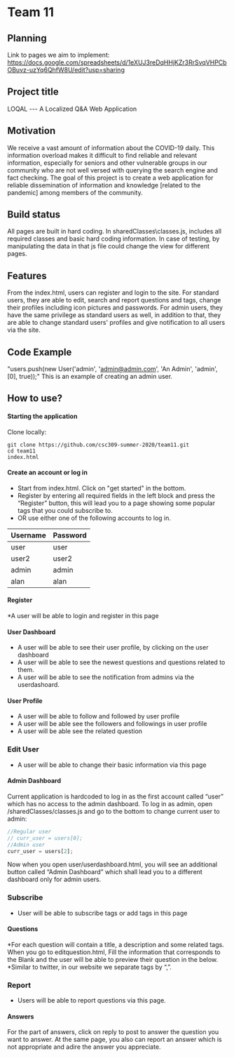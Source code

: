 # Team 11

## Planning
Link to pages we aim to implement: https://docs.google.com/spreadsheets/d/1eXUJ3reDqHHjKZr3RrSvqVHPCbOBuvz-uzYq6QhfW8U/edit?usp=sharing


## Project title
LOQAL --- A Localized Q&A Web Application

## Motivation
We receive a vast amount of information about the COVID-19 daily. This information overload makes it difficult to find reliable and relevant information, especially for seniors and other vulnerable groups in our community who are not well versed with querying the search engine and fact checking. The goal of this project is to create a web application for reliable dissemination of information and knowledge [related to the pandemic] among members of the community. 

## Build status
All pages are built in hard coding. In sharedClasses\classes.js, includes all required classes and basic hard coding information. In case of testing, by manipulating the data in that js file could change the view for different pages.

## Features
From the index.html, users can register and login to the site. For standard users, they are able to edit, search and report questions and tags, change their profiles including icon pictures and passwords. For admin users, they have the same privilege as standard users as well, in addition to that, they are able to change standard users' profiles and give notification to all users via the site. 

## Code Example
"users.push(new User('admin', 'admin@admin.com', 'An Admin', 'admin', [0], true));"
This is an example of creating an admin user.

## How to use?
#### Starting the application
Clone locally:
```shell
git clone https://github.com/csc309-summer-2020/team11.git
cd team11
index.html
```
#### Create an account or log in
* Start from index.html. Click on "get started" in the bottom. 
* Register by entering all required fields in the left block and press the “Register” button, this will lead you to a page showing some popular tags that you could subscribe to.
* OR use either one of the following accounts to log in.

| Username | Password |
| ------------- | ------------- |
| user  | user  |
| user2  | user2  |
| admin  | admin  |
| alan  | alan  |


#### Register
*A user will be able to login and register in this page

#### User Dashboard
* A user will be able to see their user profile, by clicking on the user dashboard
* A user will be able to see the newest questions and questions related to them.
* A user will be able to see the notification from admins via the userdashoard.

#### User Profile
* A user will be able to follow and followed by user profile
* A user will be able see the followers and followings in user profile
* A user will be able see the related question

### Edit User
* A user will be able to change their basic information via this page

#### Admin Dashboard
Current application is hardcoded to log in as the first account called “user” which has no access to the admin dashboard. To log in as admin, open /sharedClasses/classes.js and go to the bottom to change current user to admin:
```javascript
//Regular user
// curr_user = users[0];
//Admin user
curr_user = users[2];
```


Now when you open user/userdashboard.html, you will see an additional button called “Admin Dashboard” which shall lead you to a different dashboard only for admin users.

### Subscribe
* User will be able to subscribe tags or add tags in this page

#### Questions
*For each question will contain a title, a description and some related tags. When you go to editquestion.html, Fill the information that corresponds to the Blank and the user will be able to preview their question in the below.  
*Similar to twitter, in our website we separate tags by “,”.

### Report
* Users will be able to report questions via this page.

#### Answers
For the part of answers, click on reply to post to answer the question you want to answer. At the same page, you also can report an answer which is not appropriate and adire the answer you appreciate.
